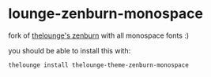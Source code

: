 # lounge-zenburn-monospace

fork of [thelounge's zenburn](https://github.com/thelounge/thelounge/blob/v3.0.0-pre.5/client/themes/zenburn.css) with all monospace fonts :)

you should be able to install this with:

```
thelounge install thelounge-theme-zenburn-monospace
```
